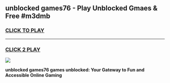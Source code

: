 
## unblocked games76 - Play Unblocked Gmaes & Free #m3dmb
<h3>
<a href="https://news.freeplayer.one?title=unblocked_games76&ref=24F">CLICK TO PLAY</a></h3>
<hr>

<h3>
<a href="https://news.freeplayer.one?title=unblocked_games76&ref=24F">CLICK 2 PLAY</a>
  
</h3>

<a href="https://news.freeplayer.one?title=unblocked_games76&ref=24F/"><img src="https://clearcache.store/games.png"></a>


**unblocked games76 games unblocked: Your Gateway to Fun and Accessible Online Gaming**
